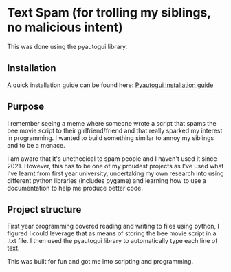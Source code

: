 # Text Spam (for trolling my siblings, no malicious intent)

This was done using the pyautogui library.

## Installation

A quick installation guide can be found here:
[Pyautogui installation guide](https://pyautogui.readthedocs.io/en/latest/install.html)

## Purpose
I remember seeing a meme where someone wrote a script that spams the bee movie script to their girlfriend/friend and that really sparked my interest in programming.
I wanted to build something similar to annoy my siblings and to be a menace.

I am aware that it's unethecical to spam people and I haven't used it since 2021. However, this has to be one of my proudest projects as I've used what I've learnt from
first year university, undertaking my own research into using different python libraries (includes pygame) and learning how to use a documentation to help me produce better code.

## Project structure
First year programming covered reading and writing to files using python, I figured I could leverage that as means of storing the bee movie script in a .txt file. I then used the 
pyautogui library to automatically type each line of text.

This was built for fun and got me into scripting and programming.
